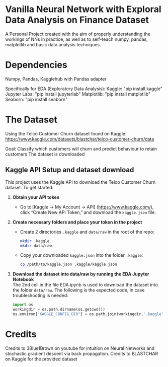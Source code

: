 # Vanilla Neural Network with Exploral Data Analysis on Finance Dataset
 A Personal Project created with the aim of properly understanding the workings of NNs in practice, as well as to self-teach numpy, pandas, matplotlib and basic data analysis techniques.

# Dependencies
Numpy, Pandas, Kagglehub with Pandas adapter 

Specifically for EDA (Exploratory Data Analysis):
Kaggle: "pip install kaggle"
Jupyter Labs: "pip install jupyterlab"
Matplotlib: "pip install matplotlib"
Seaborn: "pip install seaborn"


# The Dataset
Using the Telco Customer Churn dataset found on Kaggle: https://www.kaggle.com/datasets/blastchar/telco-customer-churn/data

Goal: Classify which customers will churn and predict behaviour to retain customers
The dataset is downloaded

## Kaggle API Setup and dataset download

This project uses the Kaggle API to download the Telco Customer Churn dataset. To get started:

1. **Obtain your API token**  
   - Go to [Kaggle → My Account → API] (https://www.kaggle.com/), click “Create New API Token,” and download the `kaggle.json` file.

2. **Create necessary folders and place your token in the project**  
   - Create 2 directories `.kaggle` and `data/raw` in the root of the repo:  
     ```bash
     mkdir .kaggle
     mkdir data/raw
     ```  
   - Copy your downloaded `kaggle.json` into the folder `.kaggle`:  
     ```bash
     cp /path/to/kaggle.json .kaggle/kaggle.json
     ```  

3. **Download the dataset into data/raw by running the EDA Jupyter Notebook**  
   The 2nd cell in the file EDA.ipynb is used to download the dataset into the folder `data/raw`. The following is the expected code, in case troubleshooting is needed:  
   ```python
   import os
   workingdir = os.path.dirname(os.getcwd()) 
   os.environ["KAGGLE_CONFIG_DIR"] = os.path.join(workingdir,'.kaggle')
   ```


# Credits
Credits to 3Blue1Brown on youtube for intuition on Neural Networks and stochastic gradient descent via back propagation.
Credits to BLASTCHAR on Kaggle for the provided dataset
